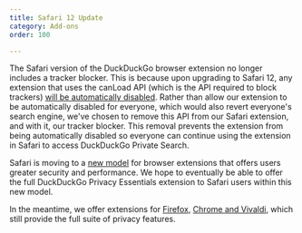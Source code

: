 ```yaml
---
title: Safari 12 Update
category: Add-ons
order: 100

---
```

The Safari version of the DuckDuckGo browser extension no longer includes a tracker blocker. This is because upon upgrading to Safari 12, any extension that uses the canLoad API (which is the API required to block trackers) <a href="https://developer.apple.com/documentation/safariextensions" target="_blank">will be automatically disabled</a>. Rather than allow our extension to be automatically disabled for everyone, which would also revert everyone's search engine, we've chosen to remove this API from our Safari extension, and with it, our tracker blocker. This removal prevents the extension from being automatically disabled so everyone can continue using the extension in Safari to access DuckDuckGo Private Search.

Safari is moving to a <a href="https://developer.apple.com/documentation/safariservices/safari_app_extensions" target="_blank">new model</a> for browser extensions that offers users greater security and performance. We hope to eventually be able to offer the full DuckDuckGo Privacy Essentials extension to Safari users within this new model.

In the meantime, we offer extensions for <a href="https://addons.mozilla.org/en-US/firefox/addon/duckduckgo-for-firefox/" target="_blank">Firefox</a>, <a href="https://chrome.google.com/webstore/detail/duckduckgo-privacy-essent/bkdgflcldnnnapblkhphbgpggdiikppg" target="_blank">Chrome and Vivaldi</a>, which still provide the full suite of privacy features.